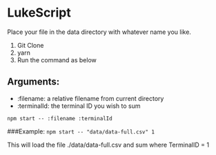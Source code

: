 # LukeScript

Place your file in the data directory with whatever name you like.

1. Git Clone
2. yarn
3. Run the command as below

## Arguments:

- :filename: a relative filename from current directory
- :terminalId: the terminal ID you wish to sum

`npm start -- :filename :terminalId`

###Example:
`npm start -- "data/data-full.csv" 1`

This will load the file ./data/data-full.csv and sum where TerminalID = 1
